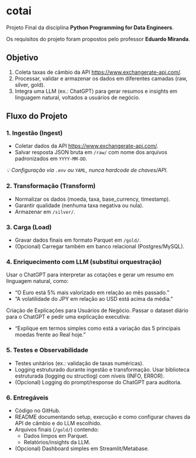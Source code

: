 # cotai

Projeto Final da disciplina **Python Programming for Data Engineers**.

Os requisitos do projeto foram propostos pelo professor **Eduardo Miranda**.

## Objetivo
 1. Coleta taxas de câmbio da API https://www.exchangerate-api.com/.
 2. Processar, validar e armazenar os dados em diferentes camadas (raw, silver, gold).
 3. Integra uma LLM (ex.: ChatGPT) para gerar resumos e insights em linguagem natural, voltados a usuários de negócio.

## Fluxo do Projeto

### 1. Ingestão (Ingest)
 - Coletar dados da API https://www.exchangerate-api.com/.
 - Salvar resposta JSON bruta em `/raw/` com nome dos arquivos padronizados em `YYYY-MM-DD`.

_💡 Configuração via `.env` ou `YAML`, nunca hardcode de chaves/API._

### 2. Transformação (Transform)
 - Normalizar os dados (moeda, taxa, base_currency, timestamp).
 - Garantir qualidade (nenhuma taxa negativa ou nula).
 - Armazenar em `/silver/`.

### 3. Carga (Load)
 - Gravar dados finais em formato Parquet em `/gold/`.
 - (Opcional) Carregar também em banco relacional (Postgres/MySQL).

### 4. Enriquecimento com LLM (substitui orquestração)
Usar o ChatGPT para interpretar as cotações e gerar um resumo em linguagem natural, como:
 - “O Euro está 5% mais valorizado em relação ao mês passado.”
 - “A volatilidade do JPY em relação ao USD está acima da média.”

Criação de Explicações para Usuários de Negócio. Passar o dataset diário para o ChatGPT e pedir uma explicação executiva: 
 - “Explique em termos simples como está a variação das 5 principais moedas frente ao Real hoje.”

### 5. Testes e Observabilidade
 - Testes unitários (ex.: validação de taxas numéricas).
 - Logging estruturado durante ingestão e transformação. Usar biblioteca estruturada (logging ou structlog) com níveis (INFO, ERROR).
 - (Opcional) Logging do prompt/response do ChatGPT para auditoria.

### 6. Entregáveis
 - Código no GitHub.
 - README documentando setup, execução e como configurar chaves da API de câmbio e do LLM escolhido.
 - Arquivos finais (`/gold/`) contendo:
    * Dados limpos em Parquet.
    * Relatórios/insights da LLM.
 - (Opcional) Dashboard simples em Streamlit/Metabase.